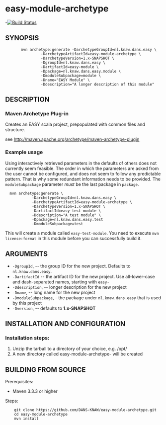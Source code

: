 easy-module-archetype
=====================
-[![Build Status](https://travis-ci.org/DANS-KNAW/easy-module-archetype.png?branch=master)](https://travis-ci.org/DANS-KNAW/easy-module-archetype)


SYNOPSIS
--------

           mvn archetype:generate -DarchetypeGroupId=nl.knaw.dans.easy \
                    -DarchetypeArtifactId=easy-module-archetype \
                    -DarchetypeVersion=1.x-SNAPSHOT \
                    -DgroupId=nl.knaw.dans.easy \
                    -DartifactId=easy-module \
                    -Dpackage=nl.knaw.dans.easy.module \
                    -DmoduleSubpackage=module \
                    -Dname="EASY Module" \
                    -Ddescription="A longer description of this module"


DESCRIPTION
-----------

### Maven Archetype Plug-in

Creates an EASY scala project, prepopulated with common files and structure. 

see <http://maven.apache.org/archetype/maven-archetype-plugin>

### Example usage

Using interactively retrieved parameters in the defaults of others does not currently seem feasible. The order in which the 
parameters are asked from the user cannot be configured, and does not seem to follow any predictable pattern. That is why 
some redundant information needs to be provided. The `moduleSubpackage` parameter *must* be the last package in `package`.

      mvn archetype:generate \ 
                -DarchetypeGroupId=nl.knaw.dans.easy \
                -DarchetypeArtifactId=easy-module-archetype \ 
                -DarchetypeVersion=1.x-SNAPSHOT \
                -DartifactId=easy-test-module \
                -Ddescription="A test module" \
                -Dpackage=nl.knaw.dans.easy.test 
                -DmoduleSubpackage=test

This will create a module called `easy-test-module`. You need to execute `mvn license:format` in this module before
you can successfully build it.

ARGUMENTS
----------

* `-DgroupId`, -- the group ID for the new project. Defaults to `nl.knaw.dans.easy`.
* `-DartifactId` -- the artifact ID for the new project. Use all-lower-case and dash-separated names, starting with `easy-`
* `-Ddescription`, -- longer description for the new project
* `-Dname`, -- long name for the new project
* `-DmoduleSubpackage`, - the package under `nl.knaw.dans.easy` that is used by this project
* `-Dversion`, -- defaults to **1.x-SNAPSHOT**


INSTALLATION AND CONFIGURATION
------------------------------

### Installation steps:

1. Unzip the tarball to a directory of your choice, e.g. /opt/
2. A new directory called easy-module-archetype-<version> will be created


BUILDING FROM SOURCE
--------------------

Prerequisites:

* Maven 3.3.3 or higher

Steps:

        git clone https://github.com/DANS-KNAW/easy-module-archetype.git
        cd easy-module-archetype
        mvn install
